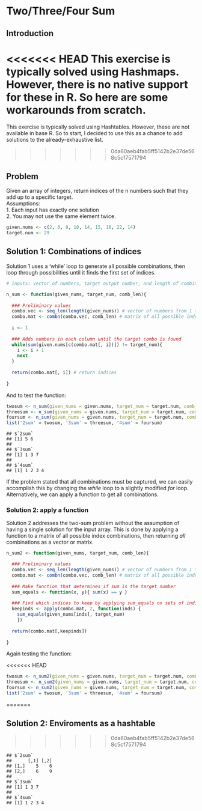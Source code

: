 Two/Three/Four Sum
================

## Introduction

<<<<<<< HEAD
This exercise is typically solved using Hashmaps. However, there is no
native support for these in R. So here are some workarounds from
scratch.
=======
This exercise is typically solved using Hashtables. However, these are not
available in base R. So to start, I decided to use this as a chance to
add solutions to the already-exhaustive list.
>>>>>>> 0da60aeb4fab5ff5142b2e37de568c5cf7571794

## Problem

Given an array of integers, return indices of the n numbers such that
they add up to a specific target. <BR> Assumptions: <BR> 1. Each input
has exactly one solution <BR> 2. You may not use the same element twice.

``` r
given.nums <- c(2, 8, 9, 10, 14, 15, 18, 22, 14)
target.num <- 29
```

## Solution 1: Combinations of indices

Solution 1 uses a ‘while’ loop to generate all possible combinations,
then loop through possibilities until it finds the first set of
indices.

``` r
# inputs: vector of numbers, target output number, and length of combination

n_sum <- function(given_nums, target_num, comb_len){
  
  ### Preliminary values
  combo.vec <- seq_len(length(given_nums)) # vector of numbers from 1 to length of input
  combo.mat <- combn(combo.vec, comb_len) # matrix of all possible index combinations
  
  i <- 1
  
  ### Adds numbers in each column until the target combo is found
  while(sum(given.nums[c(combo.mat[, i])]) != target_num){
    i <- i + 1
    next
  }
  
  return(combo.mat[, i]) # return indices
  
}
```

And to test the
function:

``` r
twosum <- n_sum(given_nums = given.nums, target_num = target.num, comb_len = 2)
threesum <- n_sum(given_nums = given.nums, target_num = target.num, comb_len = 3)
foursum <- n_sum(given_nums = given.nums, target_num = target.num, comb_len = 4)
list('2sum' = twosum, '3sum' = threesum, '4sum' = foursum)
```

    ## $`2sum`
    ## [1] 5 6
    ## 
    ## $`3sum`
    ## [1] 1 3 7
    ## 
    ## $`4sum`
    ## [1] 1 2 3 4

If the problem stated that all combinations must be captured, we can
easily accomplish this by changing the <i>while</i> loop to a slightly
modified <i>for</i> loop. Alternatively, we can apply a function to get
all combinations.

### Solution 2: apply a function

Solution 2 addresses the two-sum problem without the assumption of
having a single solution for the input array. This is done by applying a
function to a matrix of all possible index combinations, then returning
<i>all</i> combinations as a vector or matrix.

``` r
n_sum2 <- function(given_nums, target_num, comb_len){

  ### Preliminary values
  combo.vec <- seq_len(length(given_nums)) # vector of numbers from 1 to length of input
  combo.mat <- combn(combo.vec, comb_len) # matrix of all possible index combinations
  
  ### Make function that determines if sum is the target number
  sum_equals <- function(x, y){ sum(x) == y } 
  
  ### Find which indices to keep by applying sum_equals on sets of indices
  keepinds <- apply(combo.mat, 2, function(inds) { 
    sum_equals(given_nums[inds], target_num)
    }) 
  
  return(combo.mat[,keepinds])
  
}
```

Again testing the
function:

<<<<<<< HEAD
``` r
twosum <- n_sum2(given_nums = given.nums, target_num = target.num, comb_len = 2)
threesum <- n_sum2(given_nums = given.nums, target_num = target.num, comb_len = 3)
foursum <- n_sum2(given_nums = given.nums, target_num = target.num, comb_len = 4)
list('2sum' = twosum, '3sum' = threesum, '4sum' = foursum)
```
=======
## Solution 2: Enviroments as a hashtable
>>>>>>> 0da60aeb4fab5ff5142b2e37de568c5cf7571794

    ## $`2sum`
    ##      [,1] [,2]
    ## [1,]    5    6
    ## [2,]    6    9
    ## 
    ## $`3sum`
    ## [1] 1 3 7
    ## 
    ## $`4sum`
    ## [1] 1 2 3 4
